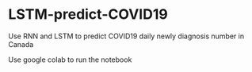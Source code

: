 # LSTM-predict-COVID19
Use RNN and LSTM to predict COVID19 daily newly diagnosis number in Canada

Use google colab to run the notebook
